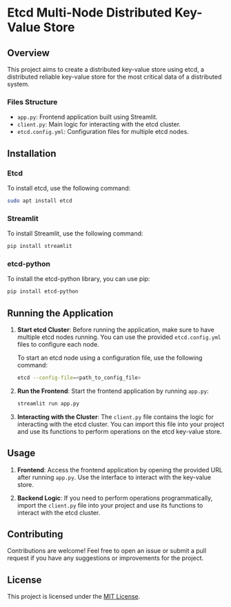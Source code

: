 # Etcd Multi-Node Distributed Key-Value Store

## Overview

This project aims to create a distributed key-value store using etcd, a distributed reliable key-value store for the most critical data of a distributed system.

### Files Structure

- `app.py`: Frontend application built using Streamlit.
- `client.py`: Main logic for interacting with the etcd cluster.
- `etcd.config.yml`: Configuration files for multiple etcd nodes.

## Installation

### Etcd 
To install etcd, use the following command:

```bash
sudo apt install etcd
```

### Streamlit

To install Streamlit, use the following command:

```bash
pip install streamlit
```

### etcd-python

To install the etcd-python library, you can use pip:

```bash
pip install etcd-python
```

## Running the Application

1. **Start etcd Cluster**: Before running the application, make sure to have multiple etcd nodes running. You can use the provided `etcd.config.yml` files to configure each node.

   To start an etcd node using a configuration file, use the following command:

   ```bash
   etcd --config-file=<path_to_config_file>
   ```

2. **Run the Frontend**: Start the frontend application by running `app.py`:

   ```bash
   streamlit run app.py
   ```

3. **Interacting with the Cluster**: The `client.py` file contains the logic for interacting with the etcd cluster. You can import this file into your project and use its functions to perform operations on the etcd key-value store.

## Usage

1. **Frontend**: Access the frontend application by opening the provided URL after running `app.py`. Use the interface to interact with the key-value store.

2. **Backend Logic**: If you need to perform operations programmatically, import the `client.py` file into your project and use its functions to interact with the etcd cluster.

## Contributing

Contributions are welcome! Feel free to open an issue or submit a pull request if you have any suggestions or improvements for the project.

## License

This project is licensed under the [MIT License](LICENSE).
